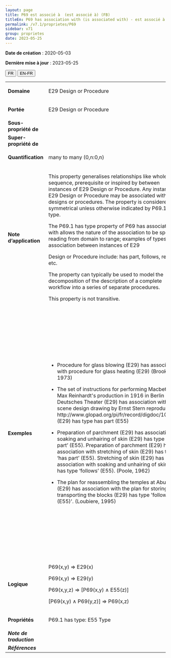 ```yaml
---
layout: page
title: P69 est associé à  (est associé à) (FB)
titleEn: P69 has association with (is associated with) - est associé à  (est associé à) (FB)
permalink: /v7.1/proprietes/P69
sidebar: v71
group: proprietes
date: 2023-05-25
---
```


**Date de création** : 2020-05-03

**Dernière mise à jour** : 2023-05-25

<div class="lang-buttons">
 <button id="fr" class="activate">FR</button>
 <button id="en-fr">EN-FR</button>
</div>

<table>
<tbody>
<tr>
<td><strong>Domaine</strong></td>
<td class="en">
<p>E29 Design or Procedure</p>
</td>
<td>
<p><code class="language-plaintext highlighter-rouge">E29_Conceptualisation_ou_procédure</code></p>
</td>
</tr>
<tr>
<td><strong>Portée</strong></td>
<td class="en">
<p>E29 Design or Procedure</p>
</td>
<td>
<p><code class="language-plaintext highlighter-rouge">E29_Conceptualisation_ou_procédure</code></p>
</td>
</tr>
<tr>
<td><strong>Sous-propriété de</strong></td>
<td class="en">
</td>
<td>
</td>
</tr>
<tr>
<td><strong>Super-propriété de</strong></td>
<td class="en">
</td>
<td>
</td>
</tr>
<tr>
<td><strong>Quantification</strong></td>
<td class="en">
<p>many to many (0,n:0,n)</p>
</td>
<td>
<p>plusieurs à plusieurs (0,n:0,n)</p>
</td>
</tr>
<tr>
<td><strong>Note d’application</strong></td>
<td class="en">
<p>This property generalises relationships like whole-part, sequence, prerequisite or inspired by between instances of E29 Design or Procedure. Any instance of E29 Design or Procedure may be associated with other designs or procedures. The property is considered to be symmetrical unless otherwise indicated by P69.1 has type.</p>
<p>The P69.1 has type property of P69 has association with allows the nature of the association to be specified reading from domain to range; examples of types of association between instances of E29</p>
<p>Design or Procedure include: has part, follows, requires, etc.</p>
<p>The property can typically be used to model the decomposition of the description of a complete workflow into a series of separate procedures.</p>
<p>This property is not transitive.</p>
</td>
<td>
<p>Cette propriété généralise des relations telles que tout-partie, séquence, prérequis, ou inspirées par, entre des instances de <code class="language-plaintext highlighter-rouge">E29_Conceptualisation_ou_procédure</code>. Toute instance de <code class="language-plaintext highlighter-rouge">E29_Conceptualisation_ou_procédure</code> peut être associée à d’autres conceptualisations ou procédures. La propriété est considérée comme symétrique, à moins d’indication contraire via la propriété <code class="language-plaintext highlighter-rouge">P69.1_a_pour_type</code>.</p>
<p>La propriété <code class="language-plaintext highlighter-rouge">P69.1_a_pour_type</code> de la propriété <code class="language-plaintext highlighter-rouge">P69_est_associé_à (est_associé_à)</code> permet de spécifier la nature de l’association entre des instances de <code class="language-plaintext highlighter-rouge">E29_Conceptualisation_ou_procédure</code> : a pour partie, suit, nécessite, etc.</p>
<p>La propriété <code class="language-plaintext highlighter-rouge">P69_est_associé_à (est_associé_à)</code> peut généralement être utilisée pour modéliser la décomposition de la description d’un flux de travail complet en une série de procédures séparées.</p>
<p>Cette propriété n’est pas transitive.</p>
</td>
</tr>
<tr>
<td><strong>Exemples</strong></td>
<td class="en">
<ul>
<li><p>Procedure for glass blowing (E29) has association with procedure for glass heating (E29) (Brooks, 1973)</p>
</li>
<li><p>The set of instructions for performing Macbeth in Max Reinhardt's production in 1916 in Berlin at Deutsches Theater (E29) has association with the scene design drawing by Ernst Stern reproduced at http://www.glopad.org/pi/fr/record/digdoc/1003814 (E29) has type has part (E55)</p>
</li>
<li><p>Preparation of parchment (E29) has association with soaking and unhairing of skin (E29) has type ‘has part’ (E55). Preparation of parchment (E29) has association with stretching of skin (E29) has type ‘has part’ (E55). Stretching of skin (E29) has association with soaking and unhairing of skin (E29) has type ‘follows’ (E55). (Poole, 1962)</p>
</li>
<li><p>The plan for reassembling the temples at Abu Simbel (E29) has association with the plan for storing and transporting the blocks (E29) has type 'follows' (E55)'. (Loubiere, 1995)</p>
</li>
</ul>
</td>
<td>
<ul>
<li><p>La procédure pour le soufflage du verre (<code class="language-plaintext highlighter-rouge">E29_Conceptualisation_ou_procédure</code>) est associée à (<code class="language-plaintext highlighter-rouge">P69_est_associé_à</code>) la procédure pour le chauffage du verre (<code class="language-plaintext highlighter-rouge">E29_Conceptualisation_ou_procédure</code>) (Brooks, 1973)</p>
</li>
<li><p>L’ensemble d’instructions pour interpréter Macbeth dans la production de Max Reinhardt en 1916 au Deutsches Theater de Berlin (<code class="language-plaintext highlighter-rouge">E29_Conceptualisation_ou_procédure</code>) est associé au (<code class="language-plaintext highlighter-rouge">P69_est_associé_à</code>) dessin d’aménagement de la scène par Ernst Stern reproduit à http://www.glopad.org/pi/fr/record/digdoc/1003814 (<code class="language-plaintext highlighter-rouge">E29_Conceptualisation_ou_procédure</code>) a pour type (<code class="language-plaintext highlighter-rouge">P69.1_a_pour_type</code>) « a pour partie » (<code class="language-plaintext highlighter-rouge">E55_Type</code>)</p>
</li>
<li><p>La préparation d’un parchemin (<code class="language-plaintext highlighter-rouge">E29_Conceptualisation_ou_procédure</code>) est associée au (<code class="language-plaintext highlighter-rouge">P69_est_associé_à</code>) trempage et au raclage de la peau (<code class="language-plaintext highlighter-rouge">E29_Conceptualisation_ou_procédure</code>) a pour type (<code class="language-plaintext highlighter-rouge">P69.1_a_pour_type</code>) « a pour partie » (<code class="language-plaintext highlighter-rouge">E55_Type</code>).</p>
</li>
<li><p>L’étirement de la peau (<code class="language-plaintext highlighter-rouge">E29_Conceptualisation_ou_procédure</code>) est associée au (<code class="language-plaintext highlighter-rouge">P69_est_associé_à</code>) trempage et au raclage de la peau (<code class="language-plaintext highlighter-rouge">E29_Conceptualisation_ou_procédure</code>) a pour type (<code class="language-plaintext highlighter-rouge">P69.1_a_pour_type</code>) « suit » (<code class="language-plaintext highlighter-rouge">E55_Type</code>) (Poole, 1962)</p>
</li>
<li><p>Le plan de remontage des temples d’Abou Simbel (<code class="language-plaintext highlighter-rouge">E29_Conceptualisation_ou_procédure</code>) est associé au (<code class="language-plaintext highlighter-rouge">P69_est_associé_à</code>) plan pour entreposer et transporter les blocs (<code class="language-plaintext highlighter-rouge">E29_Conceptualisation_ou_procédure</code>) a pour type (<code class="language-plaintext highlighter-rouge">P69.1_a_pour_type</code>) « suit » (<code class="language-plaintext highlighter-rouge">E55_Type</code>) (Loubiere, 1995)</p>
</li>
</ul>
</td>
</tr>
<tr>
<td><strong>Logique</strong></td>
<td class="en">
<p>P69(x,y) ⇒ E29(x)</p>
<p>P69(x,y) ⇒ E29(y)</p>
<p>P69(x,y,z) ⇒ [P69(x,y) ∧ E55(z)]</p>
<p>[P69(x,y) ∧ P69(y,z)] ⇒ P69(x,z)</p>
</td>
<td>
<p>P69(x,y) ⇒ E29(x)</p>
<p>P69(x,y) ⇒ E29(y)</p>
<p>P69(x,y,z) ⇒ [P69(x,y) ∧ E55(z)]</p>
<p>[P69(x,y) ∧ P69(y,z)] ⇒ P69(x,z)</p>
</td>
</tr>
<tr>
<td><strong>Propriétés</strong></td>
<td class="en">
<p>P69.1 has type: E55 Type</p>
</td>
<td>
<p><code class="language-plaintext highlighter-rouge">P69.1_a_pour_type</code> : <code class="language-plaintext highlighter-rouge">E55_Type</code></p>
</td>
</tr>
<tr>
<td><strong><em>Note de traduction</em></strong></td>
<td colspan="2">
</td>
</tr>
<tr>
<td><strong><em>Références</em></strong></td>
<td colspan="2">
</td>
</tr>
</tbody>
</table>
